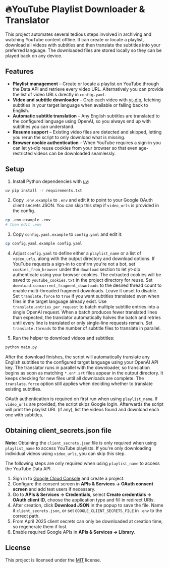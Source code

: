 # 🔥YouTube Playlist Downloader & Translator

This project automates several tedious steps involved in archiving and watching
YouTube content offline.  It can create or locate a playlist, download all
videos with subtitles and then translate the subtitles into your preferred
language.  The downloaded files are stored locally so they can be played back on
any device.

## Features

* **Playlist management** – Create or locate a playlist on YouTube through the
  Data API and retrieve every video URL.  Alternatively you can provide the list
  of video URLs directly in `config.yaml`.
* **Video and subtitle downloader** – Grab each video with
  [yt-dlp](https://github.com/yt-dlp/yt-dlp), fetching subtitles in your target
  language when available or falling back to English.
* **Automatic subtitle translation** – Any English subtitles are translated to
  the configured language using OpenAI, so you always end up with subtitles you
  can understand.
* **Resume support** – Existing video files are detected and skipped, letting
  you rerun the script to only download what is missing.
* **Browser cookie authentication** – When YouTube requires a sign‑in you can
  let yt-dlp reuse cookies from your browser so that even age-restricted videos
  can be downloaded seamlessly.

## Setup

1. Install Python dependencies with [uv](https://github.com/astral-sh/uv):

```bash
uv pip install -r requirements.txt
```

2. Copy `.env.example` to `.env` and edit it to point to your Google OAuth client secrets JSON. You can skip this step if `video_urls` is provided in the config.

```bash
cp .env.example .env
# then edit .env
```

3. Copy `config.yaml.example` to `config.yaml` and edit it:
```bash
cp config.yaml.example config.yaml
```

4. Adjust `config.yaml` to define either a `playlist_name` or a list of `video_urls`, along with the output directory and download options. If
   YouTube requests a sign-in to confirm you're not a bot, set `cookies_from_browser` under the
   `download` section to let yt-dlp authenticate using your browser cookies. The extracted
   cookies will be saved to `youtube_cookies.txt` in the project directory for reuse.
   Set `download.concurrent_fragment_downloads` to the desired thread count to
   enable multi-threaded fragment downloads. Leave it unset to disable.
   Set `translate.force` to `true` if you want subtitles translated even when files in the target language already exist.
    Use `translate.entries_per_request` to batch multiple subtitle entries into a single OpenAI request.
    When a batch produces fewer translated lines than expected, the translator
    automatically halves the batch and retries until every line is translated or
    only single-line requests remain.
   Set `translate.threads` to the number of subtitle files to translate in parallel.

5. Run the helper to download videos and subtitles:

```bash
python main.py
```

After the download finishes, the script will automatically translate any English
subtitles to the configured target language using your OpenAI API key. The
translator runs in parallel with the downloader, so translation begins as soon
as matching ``*.en*.srt`` files appear in the output directory. It keeps
checking for new files until all downloads are complete. The ``translate.force``
option still applies when deciding whether to translate existing subtitles.

OAuth authentication is required on first run when using `playlist_name`. If `video_urls` are provided, the script skips Google login. Afterwards the script will print the playlist URL (if any), list the videos found and download each one with subtitles.

## Obtaining client_secrets.json file

**Note:** Obtaining the `client_secrets.json` file is only required when using `playlist_name` to access YouTube playlists. If you're only downloading individual videos using `video_urls`, you can skip this step.

The following steps are only required when using `playlist_name` to access the YouTube Data API.

1. Sign in to [Google Cloud Console](https://console.cloud.google.com) and create a project.
2. Configure the consent screen in **APIs & Services → OAuth consent screen** and add test users if necessary.
3. Go to **APIs & Services → Credentials**, select **Create credentials → OAuth client ID**, choose the application type and fill in redirect URIs.
4. After creation, click **Download JSON** in the popup to save the file. Name it `client_secrets.json`, or set `GOOGLE_CLIENT_SECRETS_FILE` in `.env` to the correct path.
5. From April 2025 client secrets can only be downloaded at creation time, so regenerate them if lost.
6. Enable required Google APIs in **APIs & Services → Library**.

## License

This project is licensed under the [MIT](LICENSE) license.
